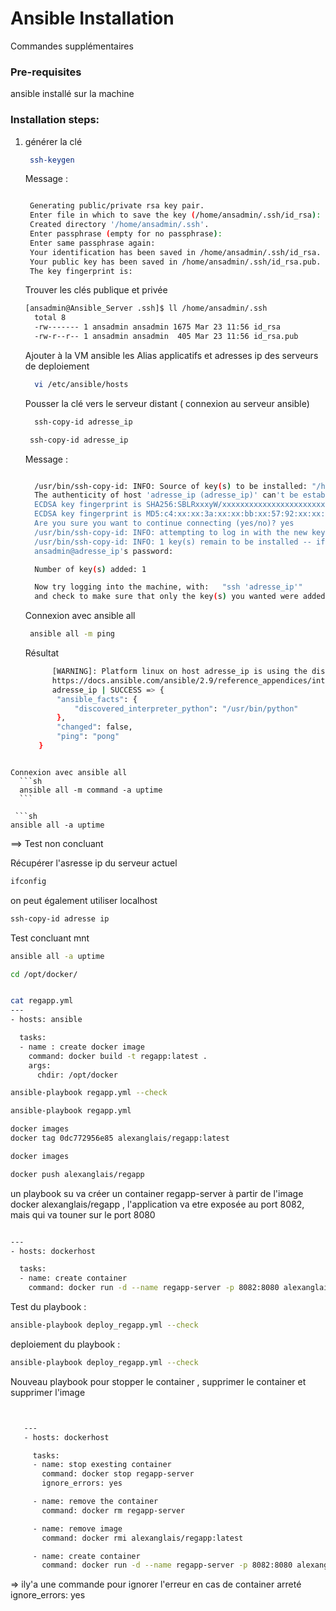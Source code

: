 # Ansible Installation

Commandes supplémentaires 
### Pre-requisites

ansible installé sur la machine 

### Installation steps:

1. générer la clé 
   ```sh
    ssh-keygen
   ```
   Message : 
   ```sh

    Generating public/private rsa key pair.
    Enter file in which to save the key (/home/ansadmin/.ssh/id_rsa):
    Created directory '/home/ansadmin/.ssh'.
    Enter passphrase (empty for no passphrase):
    Enter same passphrase again:
    Your identification has been saved in /home/ansadmin/.ssh/id_rsa.
    Your public key has been saved in /home/ansadmin/.ssh/id_rsa.pub.
    The key fingerprint is:
    ```
    Trouver les clés publique et privée
    ```sh
    [ansadmin@Ansible_Server .ssh]$ ll /home/ansadmin/.ssh
      total 8
      -rw------- 1 ansadmin ansadmin 1675 Mar 23 11:56 id_rsa
      -rw-r--r-- 1 ansadmin ansadmin  405 Mar 23 11:56 id_rsa.pub
    ```  
    
    Ajouter à la VM ansible les Alias applicatifs et adresses ip des serveurs de deploiement
    ```sh
      vi /etc/ansible/hosts
    ```
    
     Pousser la clé vers le serveur distant ( connexion au serveur ansible)
    ```sh
      ssh-copy-id adresse_ip
    ```
    ```sh
     ssh-copy-id adresse_ip
    ```

   Message :
    ```sh

      /usr/bin/ssh-copy-id: INFO: Source of key(s) to be installed: "/home/ansadmin/.ssh/id_rsa.pub"
      The authenticity of host 'adresse_ip (adresse_ip)' can't be established.
      ECDSA key fingerprint is SHA256:SBLRxxxyW/xxxxxxxxxxxxxxxxxxxxxxxxxxx.
      ECDSA key fingerprint is MD5:c4:xx:xx:3a:xx:xx:bb:xx:57:92:xx:xx:xx:xx:5a:xx.
      Are you sure you want to continue connecting (yes/no)? yes
      /usr/bin/ssh-copy-id: INFO: attempting to log in with the new key(s), to filter out any that are already installed
      /usr/bin/ssh-copy-id: INFO: 1 key(s) remain to be installed -- if you are prompted now it is to install the new keys
      ansadmin@adresse_ip's password:

      Number of key(s) added: 1

      Now try logging into the machine, with:   "ssh 'adresse_ip'"
      and check to make sure that only the key(s) you wanted were added.
    ```
    
      Connexion avec ansible all
    ```sh
     ansible all -m ping
    ```
   
   Résultat
   ```sh
         [WARNING]: Platform linux on host adresse_ip is using the discovered Python interpreter at /usr/bin/python, but future installation of another Python interpreter    could change this. See
         https://docs.ansible.com/ansible/2.9/reference_appendices/interpreter_discovery.html for more information.
         adresse_ip | SUCCESS => {
          "ansible_facts": {
              "discovered_interpreter_python": "/usr/bin/python"
          },
          "changed": false,
          "ping": "pong"
      }
  ```

  Connexion avec ansible all
    ```sh
    ansible all -m command -a uptime
    ```

   ```sh
ansible all -a uptime
```
==> Test non concluant

Récupérer l'asresse ip du serveur actuel
```sh
ifconfig
```

on peut également utiliser localhost

```sh
ssh-copy-id adresse ip
```

Test concluant mnt
```sh
ansible all -a uptime
```

```sh
cd /opt/docker/
```

```sh

cat regapp.yml
---
- hosts: ansible

  tasks:
  - name : create docker image
    command: docker build -t regapp:latest .
    args:
      chdir: /opt/docker

```

```sh
ansible-playbook regapp.yml --check
```

```sh
ansible-playbook regapp.yml
```

```sh
docker images
docker tag 0dc772956e85 alexanglais/regapp:latest
```

```sh
docker images
```

```sh
docker push alexanglais/regapp
```

un playbook su va créer un container regapp-server à partir de l'image docker alexanglais/regapp , l'application va etre exposée au port 8082, mais qui va touner sur le port 8080

```sh

---
- hosts: dockerhost

  tasks:
  - name: create container
    command: docker run -d --name regapp-server -p 8082:8080 alexanglais/regapp:latest
```

Test du playbook : 
```sh
ansible-playbook deploy_regapp.yml --check
```

deploiement du playbook : 
```sh
ansible-playbook deploy_regapp.yml --check
```

Nouveau playbook pour stopper le container , supprimer le container et supprimer l'image
```sh


   ---
   - hosts: dockerhost

     tasks:
     - name: stop exesting container
       command: docker stop regapp-server
       ignore_errors: yes

     - name: remove the container
       command: docker rm regapp-server

     - name: remove image
       command: docker rmi alexanglais/regapp:latest

     - name: create container
       command: docker run -d --name regapp-server -p 8082:8080 alexanglais/regapp:latest
   ```
=> ily'a une commande pour ignorer l'erreur en cas de container arreté ignore_errors: yes
